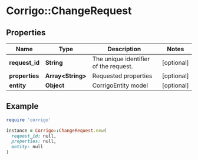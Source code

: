 # Corrigo::ChangeRequest

## Properties

| Name | Type | Description | Notes |
| ---- | ---- | ----------- | ----- |
| **request_id** | **String** | The unique identifier of the request. | [optional] |
| **properties** | **Array&lt;String&gt;** | Requested properties | [optional] |
| **entity** | **Object** | CorrigoEntity model | [optional] |

## Example

```ruby
require 'corrigo'

instance = Corrigo::ChangeRequest.new(
  request_id: null,
  properties: null,
  entity: null
)
```


